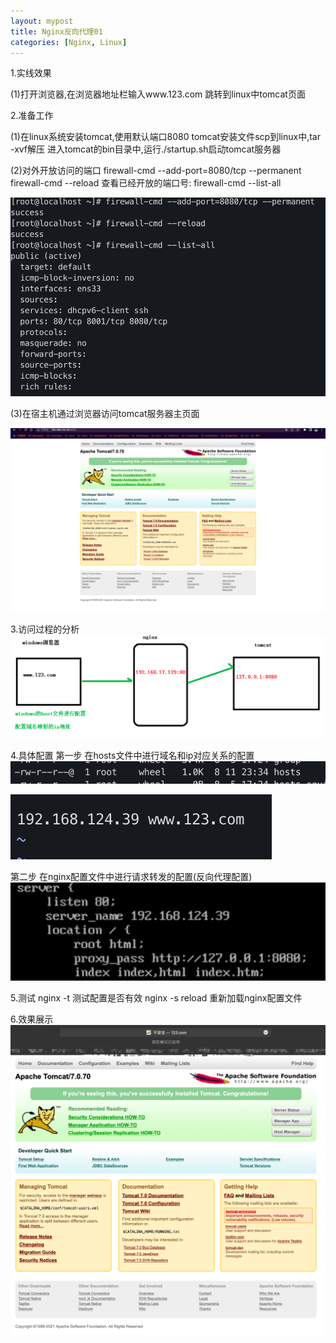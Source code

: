 ```yaml
---
layout: mypost
title: Nginx反向代理01
categories: [Nginx, Linux]
---
```


1.实线效果

(1)打开浏览器,在浏览器地址栏输入www.123.com 跳转到linux中tomcat页面

2.准备工作

(1)在linux系统安装tomcat,使用默认端口8080
tomcat安装文件scp到linux中,tar -xvf解压
进入tomcat的bin目录中,运行./startup.sh启动tomcat服务器

(2)对外开放访问的端口
firewall-cmd --add-port=8080/tcp --permanent
firewall-cmd --reload
查看已经开放的端口号:
firewall-cmd --list-all

![img.png](../posts/2019/01/04/img.png)

(3)在宿主机通过浏览器访问tomcat服务器主页面

![img.png](../posts/2019/01/04/img_1.png)

3.访问过程的分析
![img.png](../posts/2019/01/04/img_2.png)


4.具体配置
第一步 在hosts文件中进行域名和ip对应关系的配置
![img.png](../posts/2019/01/04/img_3.png)

![img.png](../posts/2019/01/04/img_4.png)

第二步 在nginx配置文件中进行请求转发的配置(反向代理配置)
![img.png](../posts/2019/01/04/img_5.png)

5.测试
nginx -t 测试配置是否有效
nginx -s reload  重新加载nginx配置文件

6.效果展示
![img.png](../posts/2019/01/04/img_6.png)
